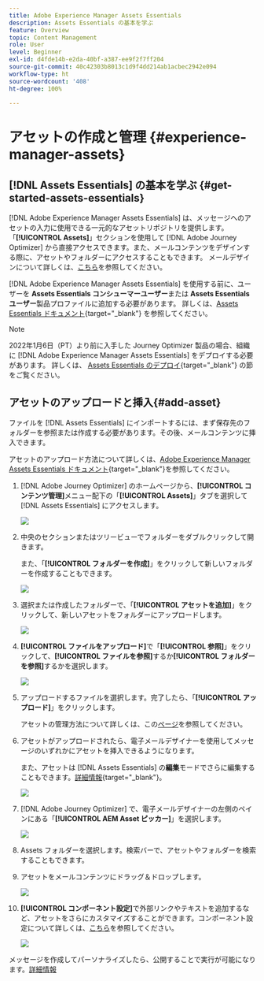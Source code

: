 ```yaml
---
title: Adobe Experience Manager Assets Essentials
description: Assets Essentials の基本を学ぶ
feature: Overview
topic: Content Management
role: User
level: Beginner
exl-id: d4fde14b-e2da-40bf-a387-ee9f2f7ff204
source-git-commit: 40c42303b8013c1d9f4dd214ab1acbec2942e094
workflow-type: ht
source-wordcount: '408'
ht-degree: 100%

---
```


# アセットの作成と管理 {#experience-manager-assets}

## [!DNL Assets Essentials] の基本を学ぶ {#get-started-assets-essentials}

[!DNL Adobe Experience Manager Assets Essentials] は、メッセージへのアセットの入力に使用できる一元的なアセットリポジトリを提供します。「**[!UICONTROL Assets]**」セクションを使用して [!DNL Adobe Journey Optimizer] から直接アクセスできます。また、メールコンテンツをデザインする際に、アセットやフォルダーにアクセスすることもできます。 メールデザインについて詳しくは、[こちら](design-emails.md)を参照してください。

 [!DNL Adobe Experience Manager Assets Essentials] を使用する前に、ユーザーを **Assets Essentials コンシューマーユーザー**&#x200B;または **Assets Essentials ユーザー**&#x200B;製品プロファイルに追加する必要があります。 詳しくは、[Assets Essentials ドキュメント](https://experienceleague.adobe.com/docs/experience-manager-assets-essentials/help/deploy-administer.html?lang=ja){target=&quot;_blank&quot;} を参照してください。

>[!NOTE]
>2022年1月6日（PT）より前に入手した Journey Optimizer 製品の場合、組織に [!DNL Adobe Experience Manager Assets Essentials] をデプロイする必要があります。 詳しくは、 [Assets Essentials のデプロイ](https://experienceleague.adobe.com/docs/experience-manager-assets-essentials/help/deploy-administer.html?lang=ja){target=&quot;_blank&quot;} の節をご覧ください。

## アセットのアップロードと挿入{#add-asset}

ファイルを [!DNL Assets Essentials] にインポートするには、まず保存先のフォルダーを参照または作成する必要があります。その後、メールコンテンツに挿入できます。

アセットのアップロード方法について詳しくは、[Adobe Experience Manager Assets Essentials ドキュメント](https://experienceleague.adobe.com/docs/experience-manager-assets-essentials/help/add-delete.html?lang=ja){target=&quot;_blank&quot;}を参照してください。

1. [!DNL Adobe Journey Optimizer] のホームページから、**[!UICONTROL コンテンツ管理]**&#x200B;メニュー配下の「**[!UICONTROL Assets]**」タブを選択して [!DNL Assets Essentials] にアクセスします。

   ![](assets/media_library_1.png)

1. 中央のセクションまたはツリービューでフォルダーをダブルクリックして開きます。

   また、「**[!UICONTROL フォルダーを作成]**」をクリックして新しいフォルダーを作成することもできます。

   ![](assets/media_library_8.png)

1. 選択または作成したフォルダーで、「**[!UICONTROL アセットを追加]**」をクリックして、新しいアセットをフォルダーにアップロードします。

   ![](assets/media_library_2.png)

1. **[!UICONTROL ファイルをアップロード]**&#x200B;で「**[!UICONTROL 参照]**」をクリックして、**[!UICONTROL ファイルを参照]**&#x200B;するか&#x200B;**[!UICONTROL フォルダーを参照]**&#x200B;するかを選択します。

   ![](assets/media_library_3.png)

1. アップロードするファイルを選択します。完了したら、「**[!UICONTROL アップロード]**」をクリックします。

   アセットの管理方法について詳しくは、この[ページ](https://experienceleague.adobe.com/docs/experience-manager-assets-essentials/help/manage-organize.html?lang=ja)を参照してください。

1. アセットがアップロードされたら、電子メールデザイナーを使用してメッセージのいずれかにアセットを挿入できるようになります。

   また、アセットは [!DNL Assets Essentials] の&#x200B;**編集**&#x200B;モードでさらに編集することもできます。[詳細情報](https://experienceleague.adobe.com/docs/experience-manager-assets-essentials/help/edit-images.html?lang=ja){target=&quot;_blank&quot;}。

   ![](assets/media_library_12.png)

1. [!DNL Adobe Journey Optimizer] で、電子メールデザイナーの左側のペインにある「**[!UICONTROL AEM Asset ピッカー]**」を選択します。

   ![](assets/media_library_5.png)

1. Assets フォルダーを選択します。検索バーで、アセットやフォルダーを検索することもできます。

1. アセットをメールコンテンツにドラッグ＆ドロップします。

   ![](assets/media_library_6.png)

1. **[!UICONTROL コンポーネント設定]**&#x200B;で外部リンクやテキストを追加するなど、アセットをさらにカスタマイズすることができます。コンポーネント設定について詳しくは、[こちら](content-components.md)を参照してください。

   ![](assets/media_library_13.png)

メッセージを作成してパーソナライズしたら、公開することで実行が可能になります。[詳細情報](../messages/publish-manage-message.md)
